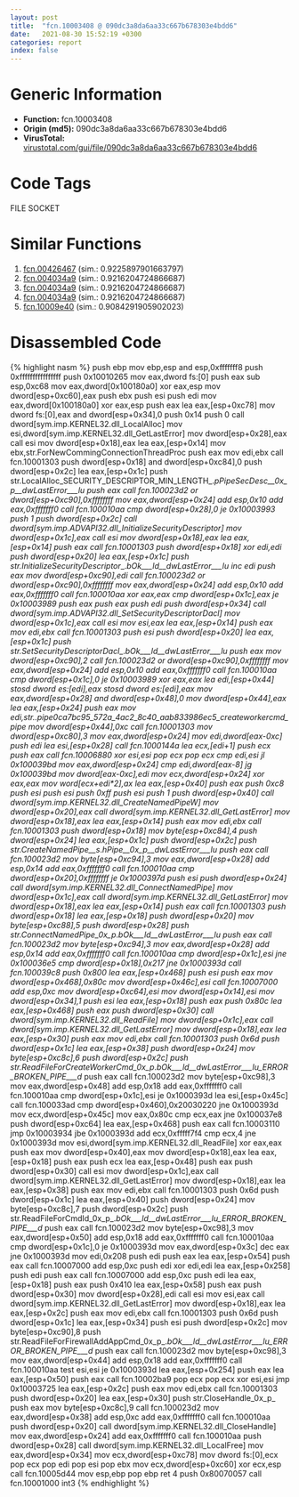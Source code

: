 ```yaml
---
layout: post
title:  "fcn.10003408 @ 090dc3a8da6aa33c667b678303e4bdd6"
date:   2021-08-30 15:52:19 +0300
categories: report
index: false
---
```


# Generic Information
- **Function:** fcn.10003408
- **Origin (md5):** 090dc3a8da6aa33c667b678303e4bdd6
- **VirusTotal:** [virustotal.com/gui/file/090dc3a8da6aa33c667b678303e4bdd6][virustotal_ref]

# Code Tags
<span class="tag" id="FILE">FILE</span>
<span class="tag" id="SOCKET">SOCKET</span>


# Similar Functions

1. [fcn.00426467][similar_1_ref] (sim.: 0.9225897901663797)
2. [fcn.004034a9][similar_2_ref] (sim.: 0.9216204724866687)
3. [fcn.004034a9][similar_3_ref] (sim.: 0.9216204724866687)
4. [fcn.004034a9][similar_4_ref] (sim.: 0.9216204724866687)
5. [fcn.10009e40][similar_5_ref] (sim.: 0.9084291905902023)


# Disassembled Code

{% highlight nasm %}
push ebp
mov ebp,esp
and esp,0xfffffff8
push 0xffffffffffffffff
push 0x10010265
mov eax,dword fs:[0]
push eax
sub esp,0xc68
mov eax,dword[0x100180a0]
xor eax,esp
mov dword[esp+0xc60],eax
push ebx
push esi
push edi
mov eax,dword[0x100180a0]
xor eax,esp
push eax
lea eax,[esp+0xc78]
mov dword fs:[0],eax
and dword[esp+0x34],0
push 0x14
push 0
call dword[sym.imp.KERNEL32.dll_LocalAlloc]
mov esi,dword[sym.imp.KERNEL32.dll_GetLastError]
mov dword[esp+0x28],eax
call esi
mov dword[esp+0x18],eax
lea eax,[esp+0x14]
mov ebx,str.ForNewCommingConnectionThreadProc
push eax
mov edi,ebx
call fcn.10001303
push dword[esp+0x18]
and dword[esp+0xc84],0
push dword[esp+0x2c]
lea eax,[esp+0x1c]
push str.LocalAlloc_SECURITY_DESCRIPTOR_MIN_LENGTH_._pPipeSecDesc__0x_p__dwLastError___lu
push eax
call fcn.100023d2
or dword[esp+0xc90],0xffffffff
mov eax,dword[esp+0x24]
add esp,0x10
add eax,0xfffffff0
call fcn.100010aa
cmp dword[esp+0x28],0
je 0x10003993
push 1
push dword[esp+0x2c]
call dword[sym.imp.ADVAPI32.dll_InitializeSecurityDescriptor]
mov dword[esp+0x1c],eax
call esi
mov dword[esp+0x18],eax
lea eax,[esp+0x14]
push eax
call fcn.10001303
push dword[esp+0x18]
xor edi,edi
push dword[esp+0x20]
lea eax,[esp+0x1c]
push str.InitializeSecurityDescriptor__._bOk___ld__dwLastError___lu
inc edi
push eax
mov dword[esp+0xc90],edi
call fcn.100023d2
or dword[esp+0xc90],0xffffffff
mov eax,dword[esp+0x24]
add esp,0x10
add eax,0xfffffff0
call fcn.100010aa
xor eax,eax
cmp dword[esp+0x1c],eax
je 0x10003989
push eax
push eax
push edi
push dword[esp+0x34]
call dword[sym.imp.ADVAPI32.dll_SetSecurityDescriptorDacl]
mov dword[esp+0x1c],eax
call esi
mov esi,eax
lea eax,[esp+0x14]
push eax
mov edi,ebx
call fcn.10001303
push esi
push dword[esp+0x20]
lea eax,[esp+0x1c]
push str.SetSecurityDescriptorDacl__._bOk___ld__dwLastError___lu
push eax
mov dword[esp+0xc90],2
call fcn.100023d2
or dword[esp+0xc90],0xffffffff
mov eax,dword[esp+0x24]
add esp,0x10
add eax,0xfffffff0
call fcn.100010aa
cmp dword[esp+0x1c],0
je 0x10003989
xor eax,eax
lea edi,[esp+0x44]
stosd dword es:[edi],eax
stosd dword es:[edi],eax
mov eax,dword[esp+0x28]
and dword[esp+0x48],0
mov dword[esp+0x44],eax
lea eax,[esp+0x24]
push eax
mov edi,str..pipe0ca7bc95_572a_4ac2_8c40_aab833986ec5_createworkercmd_pipe
mov dword[esp+0x44],0xc
call fcn.10001303
mov dword[esp+0xc80],3
mov eax,dword[esp+0x24]
mov edi,dword[eax-0xc]
push edi
lea esi,[esp+0x28]
call fcn.1000144a
lea ecx,[edi+1]
push ecx
push eax
call fcn.10006880
xor esi,esi
pop ecx
pop ecx
cmp edi,esi
jl 0x100039bd
mov eax,dword[esp+0x24]
cmp edi,dword[eax-8]
jg 0x100039bd
mov dword[eax-0xc],edi
mov ecx,dword[esp+0x24]
xor eax,eax
mov word[ecx+edi*2],ax
lea eax,[esp+0x40]
push eax
push 0xc8
push esi
push esi
push 0xff
push esi
push 1
push dword[esp+0x40]
call dword[sym.imp.KERNEL32.dll_CreateNamedPipeW]
mov dword[esp+0x20],eax
call dword[sym.imp.KERNEL32.dll_GetLastError]
mov dword[esp+0x18],eax
lea eax,[esp+0x14]
push eax
mov edi,ebx
call fcn.10001303
push dword[esp+0x18]
mov byte[esp+0xc84],4
push dword[esp+0x24]
lea eax,[esp+0x1c]
push dword[esp+0x2c]
push str.CreateNamedPipe__s_._hPipe__0x_p__dwLastError___lu
push eax
call fcn.100023d2
mov byte[esp+0xc94],3
mov eax,dword[esp+0x28]
add esp,0x14
add eax,0xfffffff0
call fcn.100010aa
cmp dword[esp+0x20],0xffffffff
je 0x1000397d
push esi
push dword[esp+0x24]
call dword[sym.imp.KERNEL32.dll_ConnectNamedPipe]
mov dword[esp+0x1c],eax
call dword[sym.imp.KERNEL32.dll_GetLastError]
mov dword[esp+0x18],eax
lea eax,[esp+0x14]
push eax
call fcn.10001303
push dword[esp+0x18]
lea eax,[esp+0x18]
push dword[esp+0x20]
mov byte[esp+0xc88],5
push dword[esp+0x28]
push str.ConnectNamedPipe_0x_p_._bOk___ld__dwLastError___lu
push eax
call fcn.100023d2
mov byte[esp+0xc94],3
mov eax,dword[esp+0x28]
add esp,0x14
add eax,0xfffffff0
call fcn.100010aa
cmp dword[esp+0x1c],esi
jne 0x100036e5
cmp dword[esp+0x18],0x217
jne 0x1000393d
call fcn.100039c8
push 0x800
lea eax,[esp+0x468]
push esi
push eax
mov dword[esp+0x468],0x80c
mov dword[esp+0x46c],esi
call fcn.10007000
add esp,0xc
mov dword[esp+0xc64],esi
mov dword[esp+0x14],esi
mov dword[esp+0x34],1
push esi
lea eax,[esp+0x18]
push eax
push 0x80c
lea eax,[esp+0x468]
push eax
push dword[esp+0x30]
call dword[sym.imp.KERNEL32.dll_ReadFile]
mov dword[esp+0x1c],eax
call dword[sym.imp.KERNEL32.dll_GetLastError]
mov dword[esp+0x18],eax
lea eax,[esp+0x30]
push eax
mov edi,ebx
call fcn.10001303
push 0x6d
push dword[esp+0x1c]
lea eax,[esp+0x38]
push dword[esp+0x24]
mov byte[esp+0xc8c],6
push dword[esp+0x2c]
push str.ReadFileForCreateWorkerCmd_0x_p_._bOk___ld__dwLastError___lu_ERROR_BROKEN_PIPE___d_
push eax
call fcn.100023d2
mov byte[esp+0xc98],3
mov eax,dword[esp+0x48]
add esp,0x18
add eax,0xfffffff0
call fcn.100010aa
cmp dword[esp+0x1c],esi
je 0x1000393d
lea esi,[esp+0x45c]
call fcn.100033ad
cmp dword[esp+0x460],0x20030220
jne 0x1000393d
mov ecx,dword[esp+0x45c]
mov eax,0x80c
cmp ecx,eax
jne 0x100037e8
push dword[esp+0xc64]
lea eax,[esp+0x468]
push eax
call fcn.10003110
jmp 0x10003934
jbe 0x1000393d
add ecx,0xfffff7f4
cmp ecx,4
jne 0x1000393d
mov esi,dword[sym.imp.KERNEL32.dll_ReadFile]
xor eax,eax
push eax
mov dword[esp+0x40],eax
mov dword[esp+0x18],eax
lea eax,[esp+0x18]
push eax
push ecx
lea eax,[esp+0x48]
push eax
push dword[esp+0x30]
call esi
mov dword[esp+0x1c],eax
call dword[sym.imp.KERNEL32.dll_GetLastError]
mov dword[esp+0x18],eax
lea eax,[esp+0x38]
push eax
mov edi,ebx
call fcn.10001303
push 0x6d
push dword[esp+0x1c]
lea eax,[esp+0x40]
push dword[esp+0x24]
mov byte[esp+0xc8c],7
push dword[esp+0x2c]
push str.ReadFileForCmdId_0x_p_._bOk___ld__dwLastError___lu_ERROR_BROKEN_PIPE___d_
push eax
call fcn.100023d2
mov byte[esp+0xc98],3
mov eax,dword[esp+0x50]
add esp,0x18
add eax,0xfffffff0
call fcn.100010aa
cmp dword[esp+0x1c],0
je 0x1000393d
mov eax,dword[esp+0x3c]
dec eax
jne 0x1000393d
mov edi,0x208
push edi
push eax
lea eax,[esp+0x54]
push eax
call fcn.10007000
add esp,0xc
push edi
xor edi,edi
lea eax,[esp+0x258]
push edi
push eax
call fcn.10007000
add esp,0xc
push edi
lea eax,[esp+0x18]
push eax
push 0x410
lea eax,[esp+0x58]
push eax
push dword[esp+0x30]
mov dword[esp+0x28],edi
call esi
mov esi,eax
call dword[sym.imp.KERNEL32.dll_GetLastError]
mov dword[esp+0x18],eax
lea eax,[esp+0x2c]
push eax
mov edi,ebx
call fcn.10001303
push 0x6d
push dword[esp+0x1c]
lea eax,[esp+0x34]
push esi
push dword[esp+0x2c]
mov byte[esp+0xc90],8
push str.ReadFileForFirewallAddAppCmd_0x_p_._bOk___ld__dwLastError___lu_ERROR_BROKEN_PIPE___d_
push eax
call fcn.100023d2
mov byte[esp+0xc98],3
mov eax,dword[esp+0x44]
add esp,0x18
add eax,0xfffffff0
call fcn.100010aa
test esi,esi
je 0x1000393d
lea eax,[esp+0x254]
push eax
lea eax,[esp+0x50]
push eax
call fcn.10002ba9
pop ecx
pop ecx
xor esi,esi
jmp 0x10003725
lea eax,[esp+0x2c]
push eax
mov edi,ebx
call fcn.10001303
push dword[esp+0x20]
lea eax,[esp+0x30]
push str.CloseHandle_0x_p_
push eax
mov byte[esp+0xc8c],9
call fcn.100023d2
mov eax,dword[esp+0x38]
add esp,0xc
add eax,0xfffffff0
call fcn.100010aa
push dword[esp+0x20]
call dword[sym.imp.KERNEL32.dll_CloseHandle]
mov eax,dword[esp+0x24]
add eax,0xfffffff0
call fcn.100010aa
push dword[esp+0x28]
call dword[sym.imp.KERNEL32.dll_LocalFree]
mov eax,dword[esp+0x34]
mov ecx,dword[esp+0xc78]
mov dword fs:[0],ecx
pop ecx
pop edi
pop esi
pop ebx
mov ecx,dword[esp+0xc60]
xor ecx,esp
call fcn.10005d44
mov esp,ebp
pop ebp
ret 4
push 0x80070057
call fcn.10001000
int3
{% endhighlight %}


[similar_1_ref]: /report/fcn.00426467@418e0921f3a9bd4f5bc0dcc59623b5a1
[similar_2_ref]: /report/fcn.004034a9@912f1d013a0d6151bc7a7cef6da1b2a0
[similar_3_ref]: /report/fcn.004034a9@152885a790b99953ce23874f0947b7bd
[similar_4_ref]: /report/fcn.004034a9@fb9b7d22bc1c143ac66b0575cbdd088d
[similar_5_ref]: /report/fcn.10009e40@4c3818fdf32d89a09257dbc9d3e142ea
[virustotal_ref]: https://www.virustotal.com/gui/file/090dc3a8da6aa33c667b678303e4bdd6